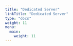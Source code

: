 ```yaml
---
title: "Dedicated Server"
linkTitle: "Dedicated Server"
type: "docs"
weight: 11
menu:
  main:
    weight: 11
---
```

